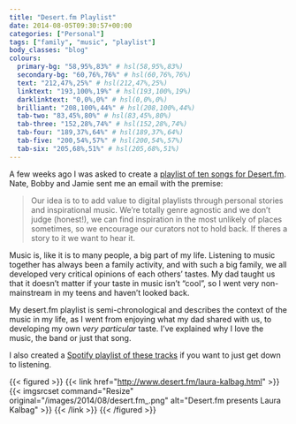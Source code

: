 ```yaml
---
title: "Desert.fm Playlist"
date: 2014-08-05T09:30:57+00:00
categories: ["Personal"]
tags: ["family", "music", "playlist"]
body_classes: "blog"
colours:
  primary-bg: "58,95%,83%" # hsl(58,95%,83%)
  secondary-bg: "60,76%,76%" # hsl(60,76%,76%)
  text: "212,47%,25%" # hsl(212,47%,25%)
  linktext: "193,100%,19%" # hsl(193,100%,19%)
  darklinktext: "0,0%,0%" # hsl(0,0%,0%)
  brilliant: "208,100%,44%" # hsl(208,100%,44%)
  tab-two: "83,45%,80%" # hsl(83,45%,80%)
  tab-three: "152,28%,74%" # hsl(152,28%,74%)
  tab-four: "189,37%,64%" # hsl(189,37%,64%)
  tab-five: "200,54%,57%" # hsl(200,54%,57%)
  tab-six: "205,68%,51%" # hsl(205,68%,51%)
---
```


A few weeks ago I was asked to create a [playlist of ten songs for Desert.fm](http://www.desert.fm/laura-kalbag.html). Nate, Bobby and Jamie sent me an email with the premise:

> Our idea is to to add value to digital playlists through personal stories and inspirational music. We’re totally genre agnostic and we don’t judge (honest!), we can find inspiration in the most unlikely of places sometimes, so we encourage our curators not to hold back. If theres a story to it we want to hear it.

Music is, like it is to many people, a big part of my life. Listening to music together has always been a family activity, and with such a big family, we all developed very critical opinions of each others’ tastes. My dad taught us that it doesn’t matter if your taste in music isn’t “cool”, so I went very non-mainstream in my teens and haven’t looked back.

My desert.fm playlist is semi-chronological and describes the context of the music in my life, as I went from enjoying what my dad shared with us, to developing my own *very particular* taste. I’ve explained why I love the music, the band or just that song.

I also created a [Spotify playlist of these tracks](http://open.spotify.com/user/laurakalbag/playlist/0cPri8LcgM6XgoNcILuDO2) if you want to just get down to listening.

{{< figured >}}
  {{< link href="http://www.desert.fm/laura-kalbag.html" >}}
  	{{< imgsrcset command="Resize" original="/images/2014/08/desert.fm_.png" alt="Desert.fm presents Laura Kalbag" >}}
  {{< /link >}}
{{< /figured >}}

	